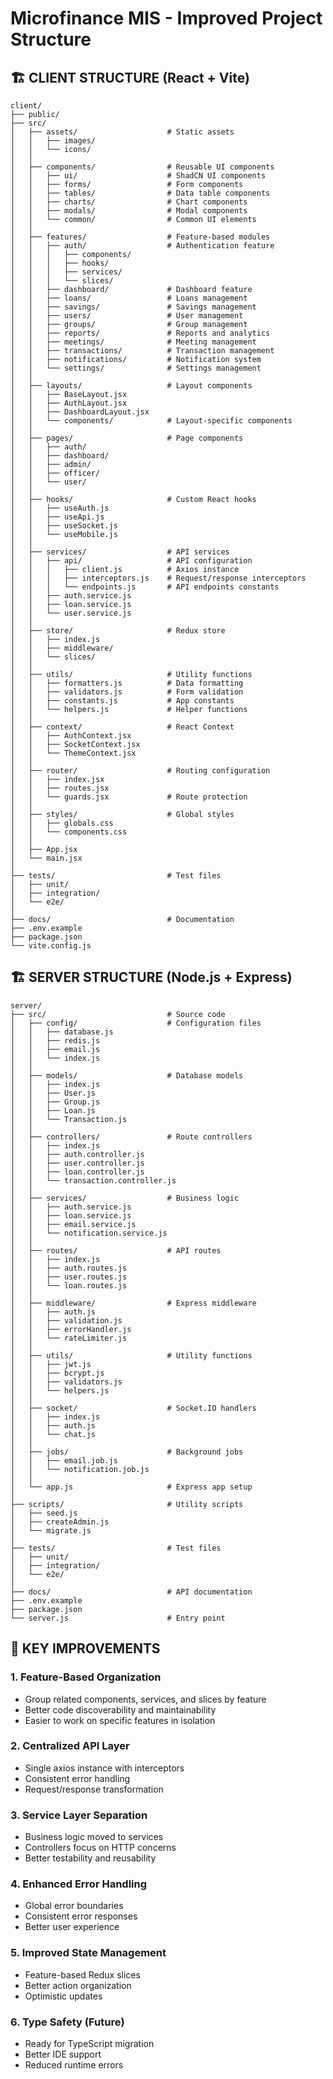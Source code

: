 # Microfinance MIS - Improved Project Structure

## 🏗️ CLIENT STRUCTURE (React + Vite)

```
client/
├── public/
├── src/
│   ├── assets/                    # Static assets
│   │   ├── images/
│   │   └── icons/
│   │
│   ├── components/                # Reusable UI components
│   │   ├── ui/                    # ShadCN UI components
│   │   ├── forms/                 # Form components
│   │   ├── tables/                # Data table components
│   │   ├── charts/                # Chart components
│   │   ├── modals/                # Modal components
│   │   └── common/                # Common UI elements
│   │
│   ├── features/                  # Feature-based modules
│   │   ├── auth/                  # Authentication feature
│   │   │   ├── components/
│   │   │   ├── hooks/
│   │   │   ├── services/
│   │   │   └── slices/
│   │   ├── dashboard/             # Dashboard feature
│   │   ├── loans/                 # Loans management
│   │   ├── savings/               # Savings management
│   │   ├── users/                 # User management
│   │   ├── groups/                # Group management
│   │   ├── reports/               # Reports and analytics
│   │   ├── meetings/              # Meeting management
│   │   ├── transactions/          # Transaction management
│   │   ├── notifications/         # Notification system
│   │   └── settings/              # Settings management
│   │
│   ├── layouts/                   # Layout components
│   │   ├── BaseLayout.jsx
│   │   ├── AuthLayout.jsx
│   │   ├── DashboardLayout.jsx
│   │   └── components/            # Layout-specific components
│   │
│   ├── pages/                     # Page components
│   │   ├── auth/
│   │   ├── dashboard/
│   │   ├── admin/
│   │   ├── officer/
│   │   └── user/
│   │
│   ├── hooks/                     # Custom React hooks
│   │   ├── useAuth.js
│   │   ├── useApi.js
│   │   ├── useSocket.js
│   │   └── useMobile.js
│   │
│   ├── services/                  # API services
│   │   ├── api/                   # API configuration
│   │   │   ├── client.js          # Axios instance
│   │   │   ├── interceptors.js    # Request/response interceptors
│   │   │   └── endpoints.js       # API endpoints constants
│   │   ├── auth.service.js
│   │   ├── loan.service.js
│   │   └── user.service.js
│   │
│   ├── store/                     # Redux store
│   │   ├── index.js
│   │   ├── middleware/
│   │   └── slices/
│   │
│   ├── utils/                     # Utility functions
│   │   ├── formatters.js          # Data formatting
│   │   ├── validators.js          # Form validation
│   │   ├── constants.js           # App constants
│   │   └── helpers.js             # Helper functions
│   │
│   ├── context/                   # React Context
│   │   ├── AuthContext.jsx
│   │   ├── SocketContext.jsx
│   │   └── ThemeContext.jsx
│   │
│   ├── router/                    # Routing configuration
│   │   ├── index.jsx
│   │   ├── routes.jsx
│   │   └── guards.jsx             # Route protection
│   │
│   ├── styles/                    # Global styles
│   │   ├── globals.css
│   │   └── components.css
│   │
│   ├── App.jsx
│   └── main.jsx
│
├── tests/                         # Test files
│   ├── unit/
│   ├── integration/
│   └── e2e/
│
├── docs/                          # Documentation
├── .env.example
├── package.json
└── vite.config.js
```

## 🏗️ SERVER STRUCTURE (Node.js + Express)

```
server/
├── src/                           # Source code
│   ├── config/                    # Configuration files
│   │   ├── database.js
│   │   ├── redis.js
│   │   ├── email.js
│   │   └── index.js
│   │
│   ├── models/                    # Database models
│   │   ├── index.js
│   │   ├── User.js
│   │   ├── Group.js
│   │   ├── Loan.js
│   │   └── Transaction.js
│   │
│   ├── controllers/               # Route controllers
│   │   ├── index.js
│   │   ├── auth.controller.js
│   │   ├── user.controller.js
│   │   ├── loan.controller.js
│   │   └── transaction.controller.js
│   │
│   ├── services/                  # Business logic
│   │   ├── auth.service.js
│   │   ├── loan.service.js
│   │   ├── email.service.js
│   │   └── notification.service.js
│   │
│   ├── routes/                    # API routes
│   │   ├── index.js
│   │   ├── auth.routes.js
│   │   ├── user.routes.js
│   │   └── loan.routes.js
│   │
│   ├── middleware/                # Express middleware
│   │   ├── auth.js
│   │   ├── validation.js
│   │   ├── errorHandler.js
│   │   └── rateLimiter.js
│   │
│   ├── utils/                     # Utility functions
│   │   ├── jwt.js
│   │   ├── bcrypt.js
│   │   ├── validators.js
│   │   └── helpers.js
│   │
│   ├── socket/                    # Socket.IO handlers
│   │   ├── index.js
│   │   ├── auth.js
│   │   └── chat.js
│   │
│   ├── jobs/                      # Background jobs
│   │   ├── email.job.js
│   │   └── notification.job.js
│   │
│   └── app.js                     # Express app setup
│
├── scripts/                       # Utility scripts
│   ├── seed.js
│   ├── createAdmin.js
│   └── migrate.js
│
├── tests/                         # Test files
│   ├── unit/
│   ├── integration/
│   └── e2e/
│
├── docs/                          # API documentation
├── .env.example
├── package.json
└── server.js                      # Entry point
```

## 🔄 KEY IMPROVEMENTS

### 1. Feature-Based Organization

- Group related components, services, and slices by feature
- Better code discoverability and maintainability
- Easier to work on specific features in isolation

### 2. Centralized API Layer

- Single axios instance with interceptors
- Consistent error handling
- Request/response transformation

### 3. Service Layer Separation

- Business logic moved to services
- Controllers focus on HTTP concerns
- Better testability and reusability

### 4. Enhanced Error Handling

- Global error boundaries
- Consistent error responses
- Better user experience

### 5. Improved State Management

- Feature-based Redux slices
- Better action organization
- Optimistic updates

### 6. Type Safety (Future)

- Ready for TypeScript migration
- Better IDE support
- Reduced runtime errors
